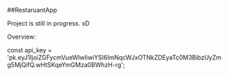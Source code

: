 ##RestaruantApp

Project is still in progress. xD

Overview:
  
  const api_key = 'pk.eyJ1IjoiZGFycmVueWlwIiwiYSI6ImNqcWJxOTNkZDEyaTc0M3BibzUyZmg5MjQifQ.wHtSKqeYmGMza0BWhzH-rg';

